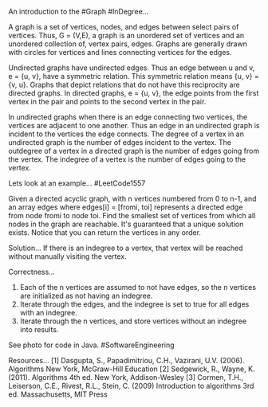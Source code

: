 An introduction to the #Graph #InDegree...

A graph is a set of vertices, nodes, and edges between select pairs of vertices.  Thus, G = (V,E), a graph is an unordered set of vertices and an unordered collection of, vertex pairs, edges.  Graphs are generally drawn with circles for vertices and lines connecting vertices for the edges.  

Undirected graphs have undirected edges.  Thus an edge between u and v, e = {u, v}, have a symmetric relation.  This symmetric relation means {u, v} = {v, u}.  Graphs that depict relations that do not have this reciprocity are directed graphs.  In directed graphs, e = {u, v}, the edge points from the first vertex in the pair and points to the second vertex in the pair.  

In undirected graphs when there is an edge connecting two vertices, the vertices are adjacent to one another.  Thus an edge in an undirected graph is incident to the vertices the edge connects.  The degree of a vertex in an undirected graph is the number of edges incident to the vertex.  The outdegree of a vertex in a directed graph is the number of edges going from the vertex.  The indegree of a vertex is the number of edges going to the vertex.


Lets look at an example...
#LeetCode1557

Given a directed acyclic graph, with n vertices numbered from 0 to n-1, and an array edges where edges[i] = [fromi, toi] represents a directed edge from node fromi to node toi.  Find the smallest set of vertices from which all nodes in the graph are reachable. It's guaranteed that a unique solution exists.  Notice that you can return the vertices in any order.

Solution...
If there is an indegree to a vertex, that vertex will be reached without manually visiting the vertex.  

Correctness...
1.  Each of the n vertices are assumed to not have edges, so the n vertices are initialized as not having an indegree.  
2.  Iterate through the edges, and the indegree is set to true for all edges with an indegree.
3.  Iterate through the n vertices, and store vertices without an indegree into results.

See photo for code in Java. #SoftwareEngineering


Resources...
[1] Dasgupta, S., Papadimitriou, C.H., Vazirani, U.V. (2006). Algorithms New York, McGraw-Hill Education
[2] Sedgewick, R., Wayne, K. (2011). Algorithms 4th ed. New York, Addison-Wesley
[3] Cormen, T.H., Leiserson, C.E., Rivest, R.L., Stein, C. (2009) Introduction to algorithms 3rd ed. Massachusetts, MIT Press
